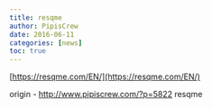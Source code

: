 ```yaml
---
title: resqme
author: PipisCrew
date: 2016-06-11
categories: [news]
toc: true
---
```


[https://resqme.com/EN/](https://resqme.com/EN/)

origin - http://www.pipiscrew.com/?p=5822 resqme